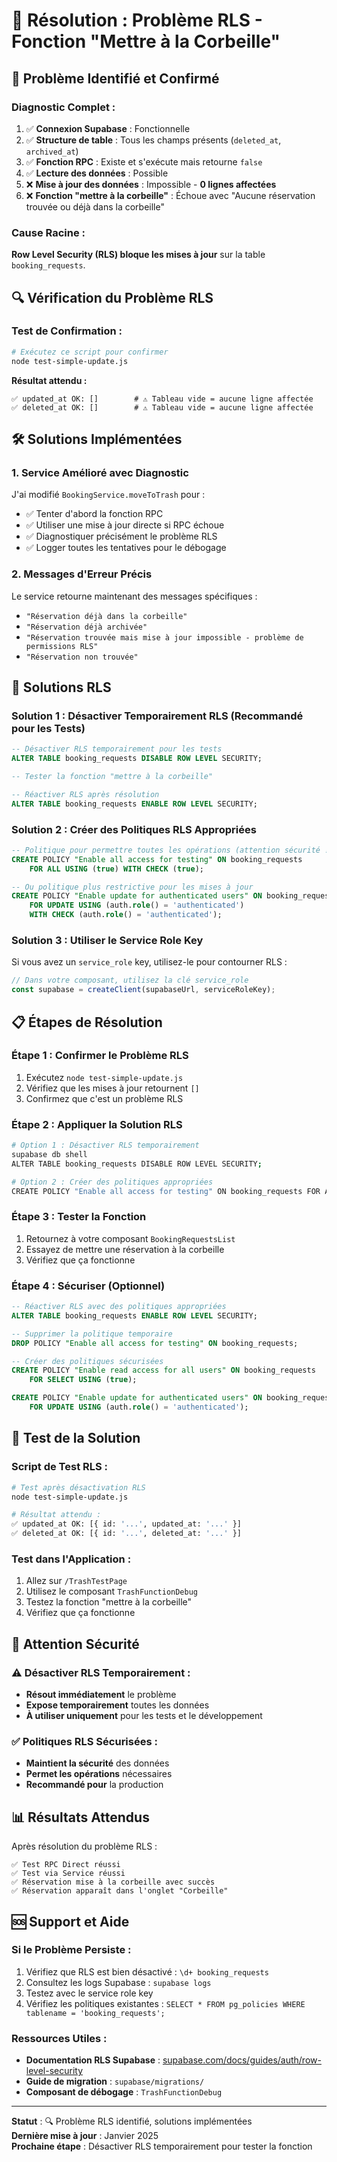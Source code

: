 # 🚨 Résolution : Problème RLS - Fonction "Mettre à la Corbeille"

## 🐛 **Problème Identifié et Confirmé**

### **Diagnostic Complet :**
1. ✅ **Connexion Supabase** : Fonctionnelle
2. ✅ **Structure de table** : Tous les champs présents (`deleted_at`, `archived_at`)
3. ✅ **Fonction RPC** : Existe et s'exécute mais retourne `false`
4. ✅ **Lecture des données** : Possible
5. ❌ **Mise à jour des données** : Impossible - **0 lignes affectées**
6. ❌ **Fonction "mettre à la corbeille"** : Échoue avec "Aucune réservation trouvée ou déjà dans la corbeille"

### **Cause Racine :**
**Row Level Security (RLS) bloque les mises à jour** sur la table `booking_requests`.

## 🔍 **Vérification du Problème RLS**

### **Test de Confirmation :**
```bash
# Exécutez ce script pour confirmer
node test-simple-update.js
```

**Résultat attendu :**
```
✅ updated_at OK: []        # ⚠️ Tableau vide = aucune ligne affectée
✅ deleted_at OK: []        # ⚠️ Tableau vide = aucune ligne affectée
```

## 🛠️ **Solutions Implémentées**

### **1. Service Amélioré avec Diagnostic**
J'ai modifié `BookingService.moveToTrash` pour :
- ✅ Tenter d'abord la fonction RPC
- ✅ Utiliser une mise à jour directe si RPC échoue
- ✅ Diagnostiquer précisément le problème RLS
- ✅ Logger toutes les tentatives pour le débogage

### **2. Messages d'Erreur Précis**
Le service retourne maintenant des messages spécifiques :
- `"Réservation déjà dans la corbeille"`
- `"Réservation déjà archivée"`
- `"Réservation trouvée mais mise à jour impossible - problème de permissions RLS"`
- `"Réservation non trouvée"`

## 🔧 **Solutions RLS**

### **Solution 1 : Désactiver Temporairement RLS (Recommandé pour les Tests)**
```sql
-- Désactiver RLS temporairement pour les tests
ALTER TABLE booking_requests DISABLE ROW LEVEL SECURITY;

-- Tester la fonction "mettre à la corbeille"

-- Réactiver RLS après résolution
ALTER TABLE booking_requests ENABLE ROW LEVEL SECURITY;
```

### **Solution 2 : Créer des Politiques RLS Appropriées**
```sql
-- Politique pour permettre toutes les opérations (attention sécurité !)
CREATE POLICY "Enable all access for testing" ON booking_requests
    FOR ALL USING (true) WITH CHECK (true);

-- Ou politique plus restrictive pour les mises à jour
CREATE POLICY "Enable update for authenticated users" ON booking_requests
    FOR UPDATE USING (auth.role() = 'authenticated') 
    WITH CHECK (auth.role() = 'authenticated');
```

### **Solution 3 : Utiliser le Service Role Key**
Si vous avez un `service_role` key, utilisez-le pour contourner RLS :
```typescript
// Dans votre composant, utilisez la clé service_role
const supabase = createClient(supabaseUrl, serviceRoleKey);
```

## 📋 **Étapes de Résolution**

### **Étape 1 : Confirmer le Problème RLS**
1. Exécutez `node test-simple-update.js`
2. Vérifiez que les mises à jour retournent `[]`
3. Confirmez que c'est un problème RLS

### **Étape 2 : Appliquer la Solution RLS**
```bash
# Option 1 : Désactiver RLS temporairement
supabase db shell
ALTER TABLE booking_requests DISABLE ROW LEVEL SECURITY;

# Option 2 : Créer des politiques appropriées
CREATE POLICY "Enable all access for testing" ON booking_requests FOR ALL USING (true) WITH CHECK (true);
```

### **Étape 3 : Tester la Fonction**
1. Retournez à votre composant `BookingRequestsList`
2. Essayez de mettre une réservation à la corbeille
3. Vérifiez que ça fonctionne

### **Étape 4 : Sécuriser (Optionnel)**
```sql
-- Réactiver RLS avec des politiques appropriées
ALTER TABLE booking_requests ENABLE ROW LEVEL SECURITY;

-- Supprimer la politique temporaire
DROP POLICY "Enable all access for testing" ON booking_requests;

-- Créer des politiques sécurisées
CREATE POLICY "Enable read access for all users" ON booking_requests
    FOR SELECT USING (true);

CREATE POLICY "Enable update for authenticated users" ON booking_requests
    FOR UPDATE USING (auth.role() = 'authenticated');
```

## 🧪 **Test de la Solution**

### **Script de Test RLS :**
```bash
# Test après désactivation RLS
node test-simple-update.js

# Résultat attendu :
✅ updated_at OK: [{ id: '...', updated_at: '...' }]
✅ deleted_at OK: [{ id: '...', deleted_at: '...' }]
```

### **Test dans l'Application :**
1. Allez sur `/TrashTestPage`
2. Utilisez le composant `TrashFunctionDebug`
3. Testez la fonction "mettre à la corbeille"
4. Vérifiez que ça fonctionne

## 🚨 **Attention Sécurité**

### **⚠️ Désactiver RLS Temporairement :**
- **Résout immédiatement** le problème
- **Expose temporairement** toutes les données
- **À utiliser uniquement** pour les tests et le développement

### **✅ Politiques RLS Sécurisées :**
- **Maintient la sécurité** des données
- **Permet les opérations** nécessaires
- **Recommandé pour** la production

## 📊 **Résultats Attendus**

Après résolution du problème RLS :
```
✅ Test RPC Direct réussi
✅ Test via Service réussi  
✅ Réservation mise à la corbeille avec succès
✅ Réservation apparaît dans l'onglet "Corbeille"
```

## 🆘 **Support et Aide**

### **Si le Problème Persiste :**
1. Vérifiez que RLS est bien désactivé : `\d+ booking_requests`
2. Consultez les logs Supabase : `supabase logs`
3. Testez avec le service role key
4. Vérifiez les politiques existantes : `SELECT * FROM pg_policies WHERE tablename = 'booking_requests';`

### **Ressources Utiles :**
- **Documentation RLS Supabase** : [supabase.com/docs/guides/auth/row-level-security](https://supabase.com/docs/guides/auth/row-level-security)
- **Guide de migration** : `supabase/migrations/`
- **Composant de débogage** : `TrashFunctionDebug`

---

**Statut** : 🔍 Problème RLS identifié, solutions implémentées  
**Dernière mise à jour** : Janvier 2025  
**Prochaine étape** : Désactiver RLS temporairement pour tester la fonction
